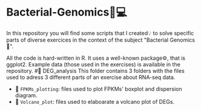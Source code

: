 # Bacterial-Genomics🧬💻
In this repository you will find some scripts that I created💡 to solve specific parts of diverse exercices in the context of the subject "Bacterial Genomics🔬".

All the code is hard-written in R. It uses a well-known package⚙️, that is ggplot2. Example data (those used in the exercises) is available in the repository.
#📁 DEG_analysis
This folder contains 3 folders with the files used to adress 3 different parts of an exercise about RNA-seq data.

- 📁 `FPKMs_plotting`: files used to plot FPKMs' boxplot and dispersion diagram.
- 📁 `Volcano_plot`: files used to elaboarate a volcano plot of DEGs. 
